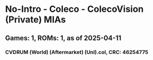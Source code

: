 # No-Intro - Coleco - ColecoVision (Private) MIAs
## Games: 1, ROMs: 1, as of 2025-04-11

### CVDRUM (World) (Aftermarket) (Unl).col, CRC: 46254775
